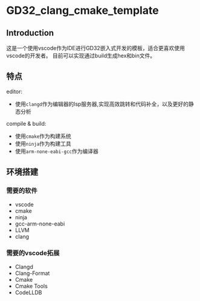 # GD32_clang_cmake_template

## Introduction

这是一个使用vscode作为IDE进行GD32嵌入式开发的模板，适合更喜欢使用vscode的开发者。
目前可以实现通过build生成hex和bin文件。

## 特点

editor:
- 使用`clangd`作为编辑器的lsp服务器,实现高效跳转和代码补全，以及更好的静态分析

compile & build:
- 使用`cmake`作为构建系统
- 使用`ninja`作为构建工具
- 使用`arm-none-eabi-gcc`作为编译器

## 环境搭建

### 需要的软件

- vscode
- cmake
- ninja
- gcc-arm-none-eabi
- LLVM
- clang

### 需要的vscode拓展

- Clangd
- Clang-Format
- Cmake
- Cmake Tools
- CodeLLDB